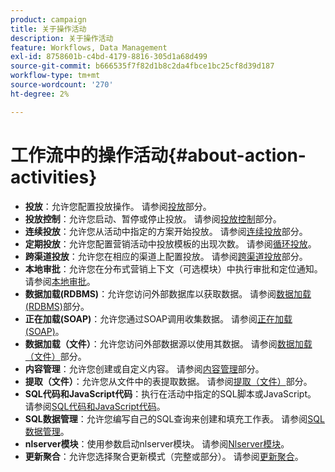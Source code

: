 ```yaml
---
product: campaign
title: 关于操作活动
description: 关于操作活动
feature: Workflows, Data Management
exl-id: 8758601b-c4bd-4179-8816-305d1a68d499
source-git-commit: b666535f7f82d1b8c2da4fbce1bc25cf8d39d187
workflow-type: tm+mt
source-wordcount: '270'
ht-degree: 2%

---
```


# 工作流中的操作活动{#about-action-activities}



* **投放**：允许您配置投放操作。 请参阅[投放](delivery.md)部分。
* **投放控制**：允许您启动、暂停或停止投放。 请参阅[投放控制](delivery-control.md)部分。
* **连续投放**：允许您从活动中指定的方案开始投放。 请参阅[连续投放](continuous-delivery.md)部分。
* **定期投放**：允许您配置营销活动中投放模板的出现次数。 请参阅[循环投放](recurring-delivery.md)。
* **跨渠道投放**：允许您在相应的渠道上配置投放。 请参阅[跨渠道投放](cross-channel-deliveries.md)部分。
* **本地审批**：允许您在分布式营销上下文（可选模块）中执行审批和定位通知。 请参阅[本地审批](local-approval.md)。
* **数据加载(RDBMS)**：允许您访问外部数据库以获取数据。 请参阅[数据加载(RDBMS)](data-loading-rdbms.md)部分。
* **正在加载(SOAP)**：允许您通过SOAP调用收集数据。 请参阅[正在加载(SOAP)](loading-soap.md)。
* **数据加载（文件）**：允许您访问外部数据源以使用其数据。 请参阅[数据加载（文件）](data-loading-file.md)部分。
* **内容管理**：允许您创建或自定义内容。 请参阅[内容管理](content-management.md)部分。
* **提取（文件）**：允许您从文件中的表提取数据。 请参阅[提取（文件）](extraction-file.md)部分。
* **SQL代码和JavaScript代码**：执行在活动中指定的SQL脚本或JavaScript。 请参阅[SQL代码和JavaScript代码](sql-code-and-javascript-code.md)。
* **SQL数据管理**：允许您编写自己的SQL查询来创建和填充工作表。 请参阅[SQL数据管理](sql-data-management.md)。
* **nlserver模块**：使用参数启动nlserver模块。 请参阅[Nlserver模块](nlserver-module.md)。
* **更新聚合**：允许您选择聚合更新模式（完整或部分）。 请参阅[更新聚合](update-aggregate.md)。
